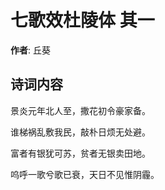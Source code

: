 # 七歌效杜陵体  其一

**作者**: 丘葵

## 诗词内容

景炎元年北人至，撒花初令豪家备。

谁梯祸乱敷我民，敲朴日烦无处避。

富者有银犹可苏，贫者无银卖田地。

呜呼一歌兮歌已衰，天日不见惟阴霾。

